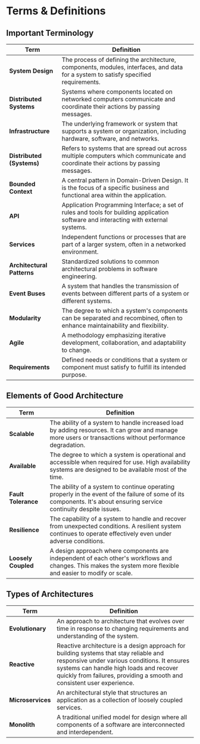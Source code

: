 # Terms & Definitions

## Important Terminology

| Term                    | Definition                                                                                                            |
|-------------------------|-----------------------------------------------------------------------------------------------------------------------|
| **System Design**           | The process of defining the architecture, components, modules, interfaces, and data for a system to satisfy specified requirements. |
| **Distributed Systems**     | Systems where components located on networked computers communicate and coordinate their actions by passing messages. |
| **Infrastructure**          | The underlying framework or system that supports a system or organization, including hardware, software, and networks. |
| **Distributed (Systems)**   | Refers to systems that are spread out across multiple computers which communicate and coordinate their actions by passing messages. |
| **Bounded Context**         | A central pattern in Domain-Driven Design. It is the focus of a specific business and functional area within the application. |
| **API**                     | Application Programming Interface; a set of rules and tools for building application software and interacting with external systems. |
| **Services**                | Independent functions or processes that are part of a larger system, often in a networked environment. |
| **Architectural Patterns**  | Standardized solutions to common architectural problems in software engineering. |
| **Event Buses**             | A system that handles the transmission of events between different parts of a system or different systems. |
| **Modularity**              | The degree to which a system's components can be separated and recombined, often to enhance maintainability and flexibility. |
| **Agile**                   | A methodology emphasizing iterative development, collaboration, and adaptability to change. |
| **Requirements**            | Defined needs or conditions that a system or component must satisfy to fulfill its intended purpose. |

## Elements of Good Architecture

| Term             | Definition                                                                                                             |
|------------------|------------------------------------------------------------------------------------------------------------------------|
| **Scalable**         | The ability of a system to handle increased load by adding resources. It can grow and manage more users or transactions without performance degradation. |
| **Available**        | The degree to which a system is operational and accessible when required for use. High availability systems are designed to be available most of the time. |
| **Fault Tolerance**  | The ability of a system to continue operating properly in the event of the failure of some of its components. It's about ensuring service continuity despite issues. |
| **Resilience**       | The capability of a system to handle and recover from unexpected conditions. A resilient system continues to operate effectively even under adverse conditions. |
| **Loosely Coupled**  | A design approach where components are independent of each other's workflows and changes. This makes the system more flexible and easier to modify or scale. |

## Types of Architectures

| Term                    | Definition                                                                                                            |
|-------------------------|-----------------------------------------------------------------------------------------------------------------------|
| **Evolutionary**            | An approach to architecture that evolves over time in response to changing requirements and understanding of the system. |
| **Reactive**                | Reactive architecture is a design approach for building systems that stay reliable and responsive under various conditions. It ensures systems can handle high loads and recover quickly from failures, providing a smooth and consistent user experience. |
| **Microservices**           | An architectural style that structures an application as a collection of loosely coupled services. |
| **Monolith**                | A traditional unified model for design where all components of a software are interconnected and interdependent.        |
